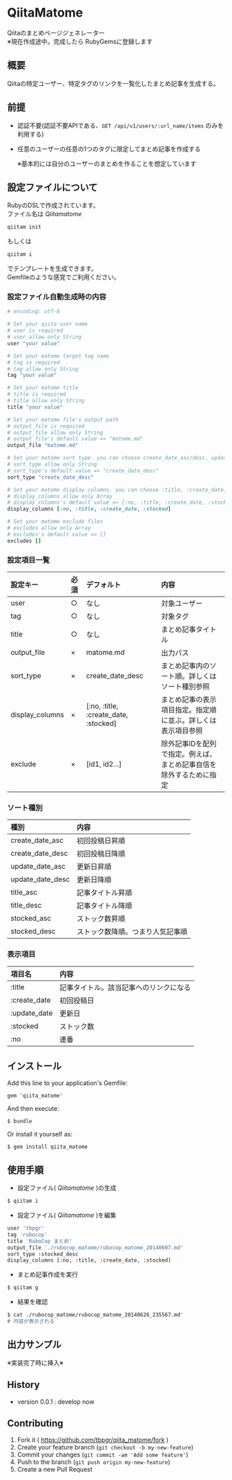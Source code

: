 # QiitaMatome

Qiitaのまとめページジェネレーター  
※現在作成途中。完成したら RubyGemsに登録します

## 概要

Qiitaの特定ユーザー、特定タグのリンクを一覧化したまとめ記事を生成する。

## 前提
* 認証不要(認証不要APIである、`GET /api/v1/users/:url_name/items` のみを利用する)
* 任意のユーザーの任意の1つのタグに限定してまとめ記事を作成する

    ※基本的には自分のユーザーのまとめを作ることを想定しています

## 設定ファイルについて

RubyのDSLで作成されています。  
ファイル名は *Qiitamatome*  

~~~ruby
qiitam init
~~~

もしくは

~~~ruby
qiitam i
~~~

でテンプレートを生成できます。  
Gemfileのような感覚でご利用ください。  

### 設定ファイル自動生成時の内容

~~~ruby
# encoding: utf-8

# Set your qiita user name
# user is required
# user allow only String
user "your value"

# Set your matome target tag name
# tag is required
# tag allow only String
tag "your value"

# Set your matome title
# title is required
# title allow only String
title "your value"

# Set your matome file's output path
# output_file is required
# output_file allow only String
# output_file's default value => "matome.md"
output_file "matome.md"

# Set your matome sort type. you can choose create_date_asc/desc, update_date_asc/desc, title_asc/desc, stocked_asc/desc
# sort_type allow only String
# sort_type's default value => "create_date_desc"
sort_type "create_date_desc"

# Set your matome display columns. you can choose :title, :create_date, :update_date, :stocked and :no
# display_columns allow only Array
# display_columns's default value => [:no, :title, :create_date, :stocked]
display_columns [:no, :title, :create_date, :stocked]

# Set your matome exclude files
# excludes allow only Array
# excludes's default value => []
excludes []
~~~

### 設定項目一覧

|設定キー|必須|デフォルト|内容|
|:--|:--|:--|:--|
|user|○|なし|対象ユーザー|
|tag|○|なし|対象タグ|
|title|○|なし|まとめ記事タイトル|
|output_file|×|matome.md|出力パス|
|sort_type|×|create_date_desc|まとめ記事内のソート順。詳しくはソート種別参照|
|display_columns|×|[:no, :title, :create_date, :stocked]|まとめ記事の表示項目指定。指定順に並ぶ。詳しくは表示項目参照|
|exclude|×|[id1, id2...]|除外記事IDを配列で指定。例えば、まとめ記事自信を除外するために指定|

### ソート種別

|種別|内容|
|:--|:--|
|create_date_asc|初回投稿日昇順|
|create_date_desc|初回投稿日降順|
|update_date_asc|更新日昇順|
|update_date_desc|更新日降順|
|title_asc|記事タイトル昇順|
|title_desc|記事タイトル降順|
|stocked_asc|ストック数昇順|
|stocked_desc|ストック数降順。つまり人気記事順|

### 表示項目

|項目名|内容|
|:--|:--|
|:title|記事タイトル。該当記事へのリンクになる|
|:create_date|初回投稿日|
|:update_date|更新日|
|:stocked|ストック数|
|:no|連番|

## インストール

Add this line to your application's Gemfile:

    gem 'qiita_matome'

And then execute:

    $ bundle

Or install it yourself as:

    $ gem install qiita_matome


## 使用手順

* 設定ファイル( *Qiitamatome* )の生成

~~~bash
$ qiitam i
~~~

* 設定ファイル( *Qiitamatome* )を編集

~~~bash
user 'tbpgr'
tag 'rubocop'
title 'RuboCop まとめ'
output_file './rubocop_matome/rubocop_matome_20140607.md'
sort_type :stocked_desc
display_columns [:no, :title, :create_date, :stocked]
~~~

* まとめ記事作成を実行

~~~bash
$ qiitam g
~~~

* 結果を確認

~~~bash
$ cat ./rubocop_matome/rubocop_matome_20140626_235567.md'
# 内容が表示される
~~~

## 出力サンプル

※実装完了時に挿入※

## History
* version 0.0.1 : develop now

## Contributing

1. Fork it ( https://github.com/tbpgr/qiita_matome/fork )
2. Create your feature branch (`git checkout -b my-new-feature`)
3. Commit your changes (`git commit -am 'Add some feature'`)
4. Push to the branch (`git push origin my-new-feature`)
5. Create a new Pull Request

